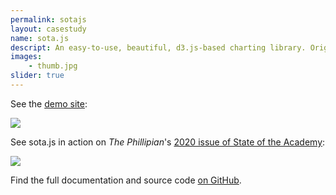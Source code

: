 ```yaml
---
permalink: sotajs
layout: casestudy
name: sota.js
descript: An easy-to-use, beautiful, d3.js-based charting library. Originally built for The Phillipian's State of the Academy 2020 survey
images:
    - thumb.jpg
slider: true
---
```


See the [demo site](https://wwsalmon.github.io/sota.js/):

<div><a href="https://wwsalmon.github.io/sota.js/"><img src="{{ site.baseurl }}/img/projects/{{ page.permalink }}/demo.jpg"></a></div>

See sota.js in action on *The Phillipian*'s [2020 issue of State of the Academy](https://sota.phillipian.net/):

<div><a href="https://sota.phillipian.net/"><img src="{{ site.baseurl }}/img/projects/{{ page.permalink }}/cover2.jpg"></a></div>

Find the full documentation and source code [on GitHub](https://github.com/wwsalmon/sota.js).